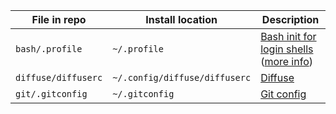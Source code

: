 | File in repo        | Install location              | Description                                                                                                                                   |
| ------------------- | ----------------------------- | --------------------------------------------------------------------------------------------------------------------------------------------- |
| `bash/.profile`     | `~/.profile`                  | [Bash init for login shells](http://www.tldp.org/LDP/Bash-Beginners-Guide/html/sect_03_01.html) ([more info](https://coderwall.com/p/u003pa)) |
| `diffuse/diffuserc` | `~/.config/diffuse/diffuserc` | [Diffuse](http://diffuse.sourceforge.net/)                                                                                                    |
| `git/.gitconfig`    | `~/.gitconfig`                | [Git config](http://git-scm.com/docs/git-config)                                                                                              |
